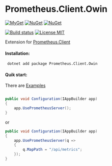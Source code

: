 # Prometheus.Client.Owin

[![MyGet](https://img.shields.io/myget/phnx47-beta/vpre/Prometheus.Client.Owin.svg)](https://www.myget.org/feed/phnx47-beta/package/nuget/Prometheus.Client.Owin)
[![NuGet](https://img.shields.io/nuget/v/Prometheus.Client.Owin.svg)](https://www.nuget.org/packages/Prometheus.Client.Owin)
[![NuGet](https://img.shields.io/nuget/dt/Prometheus.Client.Owin.svg)](https://www.nuget.org/packages/Prometheus.Client.Owin)

[![Build status](https://ci.appveyor.com/api/projects/status/mi4ylkkw9j3ovvo9/branch/master?svg=true)](https://ci.appveyor.com/project/PrometheusClientNet/prometheus-client-owin/branch/master)
[![License MIT](https://img.shields.io/badge/license-MIT-green.svg)](https://opensource.org/licenses/MIT)

Extension for [Prometheus.Client](https://github.com/PrometheusClientNet/Prometheus.Client)

#### Installation:

     dotnet add package Prometheus.Client.Owin

#### Quik start:

There are [Examples](https://github.com/PrometheusClientNet/Prometheus.Client.Examples/tree/master/Middleware/WebOwin_4.5)

```csharp

public void Configuration(IAppBuilder app)
{  
    app.UsePrometheusServer();         
}
```
or
```csharp
public void Configuration(IAppBuilder app)
{ 
    app.UsePrometheusServer(q =>
    {
        q.MapPath = "/api/metrics";
    });
}
 ```
